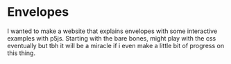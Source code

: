 # Envelopes

I wanted to make a website that explains envelopes with some interactive examples with p5js. Starting with the bare bones, might play with the css eventually but tbh it will be a miracle if i even make a little bit of progress on this thing.
